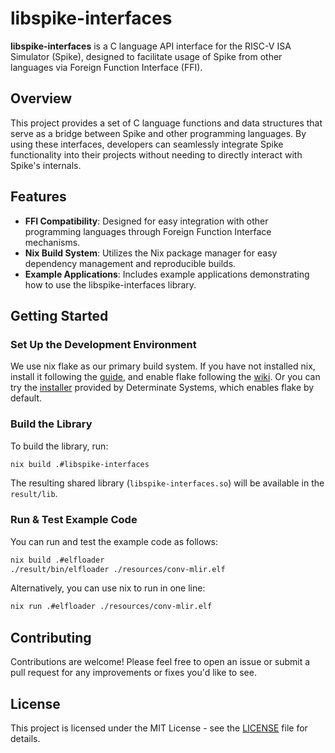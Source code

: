# libspike-interfaces

**libspike-interfaces** is a C language API interface for the RISC-V ISA Simulator (Spike), designed to facilitate usage of Spike from other languages via Foreign Function Interface (FFI).

## Overview

This project provides a set of C language functions and data structures that serve as a bridge between Spike and other programming languages. By using these interfaces, developers can seamlessly integrate Spike functionality into their projects without needing to directly interact with Spike's internals.

## Features

- **FFI Compatibility**: Designed for easy integration with other programming languages through Foreign Function Interface mechanisms.
- **Nix Build System**: Utilizes the Nix package manager for easy dependency management and reproducible builds.
- **Example Applications**: Includes example applications demonstrating how to use the libspike-interfaces library.

## Getting Started

### Set Up the Development Environment

We use nix flake as our primary build system. If you have not installed nix, install it following the [guide](https://nixos.org/manual/nix/stable/installation/installing-binary.html), and enable flake following the [wiki](https://nixos.wiki/wiki/Flakes#Enable_flakes). Or you can try the [installer](https://github.com/DeterminateSystems/nix-installer) provided by Determinate Systems, which enables flake by default.

### Build the Library

To build the library, run:

```bash
nix build .#libspike-interfaces
```

The resulting shared library (`libspike-interfaces.so`) will be available in the `result/lib`.

### Run & Test Example Code

You can run and test the example code as follows:

```bash
nix build .#elfloader
./result/bin/elfloader ./resources/conv-mlir.elf
```

Alternatively, you can use nix to run in one line:

```bash
nix run .#elfloader ./resources/conv-mlir.elf
```

## Contributing

Contributions are welcome! Please feel free to open an issue or submit a pull request for any improvements or fixes you'd like to see.

## License

This project is licensed under the MIT License - see the [LICENSE](LICENSE) file for details.
